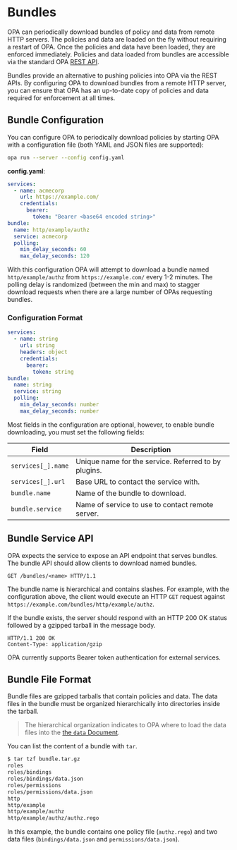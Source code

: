 # Bundles

OPA can periodically download bundles of policy and data from remote HTTP
servers. The policies and data are loaded on the fly without requiring a
restart of OPA. Once the policies and data have been loaded, they are enforced
immediately. Policies and data loaded from bundles are accessible via the
standard OPA [REST API](rest-api.md).

Bundles provide an alternative to pushing policies into OPA via the REST APIs.
By configuring OPA to download bundles from a remote HTTP server, you can
ensure that OPA has an up-to-date copy of policies and data required for
enforcement at all times.

## Bundle Configuration

You can configure OPA to periodically download policies by starting OPA with a
configuration file (both YAML and JSON files are supported):

```bash
opa run --server --config config.yaml
```

**config.yaml**:

```yaml
services:
  - name: acmecorp
    url: https://example.com/
    credentials:
      bearer:
        token: "Bearer <base64 encoded string>"
bundle:
  name: http/example/authz
  service: acmecorp
  polling:
    min_delay_seconds: 60
    max_delay_seconds: 120
```

With this configuration OPA will attempt to download a bundle named
`http/example/authz` from `https://example.com/` every 1-2 minutes. The polling
delay is randomized (between the min and max) to stagger download requests when
there are a large number of OPAs requesting bundles.

### Configuration Format

```yaml
services:
  - name: string
    url: string
    headers: object
    credentials:
      bearer:
        token: string
bundle:
  name: string
  service: string
  polling:
    min_delay_seconds: number
    max_delay_seconds: number
```

Most fields in the configuration are optional, however, to enable bundle
downloading, you must set the following fields:

| Field | Description |
| --- | --- |
| `services[_].name` | Unique name for the service. Referred to by plugins. |
| `services[_].url` | Base URL to contact the service with. |
| `bundle.name` | Name of the bundle to download. |
| `bundle.service` | Name of service to use to contact remote server. |

## Bundle Service API

OPA expects the service to expose an API endpoint that serves bundles. The
bundle API should allow clients to download named bundles.

```http
GET /bundles/<name> HTTP/1.1
```

The bundle name is hierarchical and contains slashes. For example, with the
configuration above, the client would execute an HTTP `GET` request against
`https://example.com/bundles/http/example/authz`.

If the bundle exists, the server should respond with an HTTP 200 OK status
followed by a gzipped tarball in the message body.

```http
HTTP/1.1 200 OK
Content-Type: application/gzip
```

OPA currently supports Bearer token authentication for external services.

## Bundle File Format

Bundle files are gzipped tarballs that contain policies and data. The data
files in the bundle must be organized hierarchically into directories inside
the tarball.

> The hierarchical organization indicates to OPA where to load the data files
> into the [the `data` Document](how-does-opa-work.md#the-data-document).

You can list the content of a bundle with `tar`.

```bash
$ tar tzf bundle.tar.gz
roles
roles/bindings
roles/bindings/data.json
roles/permissions
roles/permissions/data.json
http
http/example
http/example/authz
http/example/authz/authz.rego
```

In this example, the bundle contains one policy file (`authz.rego`) and two
data files (`bindings/data.json` and `permissions/data.json`).